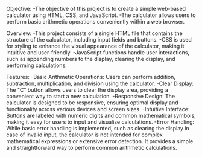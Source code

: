 Objective:
  -The objective of this project is to create a simple web-based calculator using HTML, CSS, and JavaScript. 
  -The calculator allows users to perform basic arithmetic operations conveniently within a web browser.

Overview:
 -This project consists of a single HTML file that contains the structure of the calculator, including input fields and buttons. 
 -CSS is used for styling to enhance the visual appearance of the calculator, making it intuitive and user-friendly. 
 -JavaScript functions handle user interactions, such as appending numbers to the display, clearing the display, and performing calculations.

Features:
 -Basic Arithmetic Operations: Users can perform addition, subtraction, multiplication, and division using the calculator.
 -Clear Display: The "C" button allows users to clear the display area, providing a convenient way to start a new calculation.
 -Responsive Design: The calculator is designed to be responsive, ensuring optimal display and functionality across various devices and screen sizes.
 -Intuitive Interface: Buttons are labeled with numeric digits and common mathematical symbols, making it easy for users to input and visualize calculations.
 -Error Handling: While basic error handling is implemented, such as clearing the display in case of invalid input, the calculator is not intended for complex mathematical expressions or extensive error detection. It provides a simple and straightforward way to perform common arithmetic calculations.




